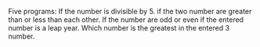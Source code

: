 Five programs:
If the number is divisible by 5.
if the two number are greater than or less than each other.
If the number are odd or even
if the entered number is a leap year.
Which number is the greatest in the entered 3 number.
